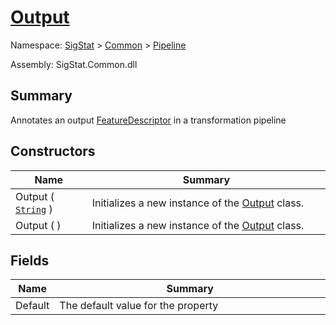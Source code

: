 # [Output](./Output.md)

Namespace: [SigStat]() > [Common](./../README.md) > [Pipeline](./README.md)

Assembly: SigStat.Common.dll

## Summary
Annotates an output [FeatureDescriptor](https://github.com/hargitomi97/sigstat/blob/master/docs/md/SigStat/Common/FeatureDescriptor.md) in a transformation pipeline

## Constructors

| Name | Summary<div><a href="#"><img width=466></a></div> | 
| --- | --- | 
| Output ( [`String`](https://docs.microsoft.com/en-us/dotnet/api/System.String) ) | Initializes a new instance of the [Output](https://github.com/hargitomi97/sigstat/blob/master/docs/md/SigStat/Common/Pipeline/Output.md) class. | 
| Output (  ) | Initializes a new instance of the [Output](https://github.com/hargitomi97/sigstat/blob/master/docs/md/SigStat/Common/Pipeline/Output.md) class. | 


## Fields

| Name | Summary<div><a href="#"><img width=466></a></div> | 
| --- | --- | 
| Default | The default value for the property | 


